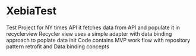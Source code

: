 # XebiaTest
Test Project for NY times API
it fetches data from API and populate it in recyclerview
Recycler view uses a simple adapter with data binding approach to poplate data init
Code contains MVP work flow with repository pattern
retrofit
and Data binding concepts
